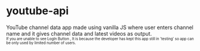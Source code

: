 # youtube-api
YouTube channel data app made using vanilla JS where user enters channel name and it gives channel data and latest videos as output. 
<br><sub><sup>If you are unable to see LogIn Button , It is because the developer has kept this app still in 'testing' so app can be only used by limited number of users.</sup></sub>
